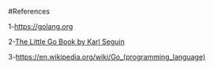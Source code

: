 
#References 

1-https://golang.org

2-[The Little Go Book  by Karl Seguin](http://openmymind.net/assets/go/go.pdf)

3-https://en.wikipedia.org/wiki/Go_(programming_language)
